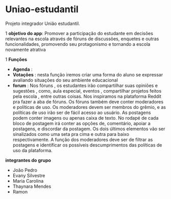 # Uniao-estudantil
Projeto integrador  União estudantil.

1 **objetivo do app**: Promover a participação do estudante em decisões relevantes na 
                       escola através de fóruns de discussões, enquetes e outras 
                       funcionalidades, promovendo seu protagonismo e tornando a escola novamente atrativa

1 **Funções**
- **Agenda** :   
- **Votações** : nesta função iremos criar uma forma do aluno se expressar avaliando situações do seu ambiente educacional  
- **forum** : Nos fóruns , os estudantes irão compartilhar suas opiniões e sugestões , como,
aula especial, eventos , compartilhar projetos feitos pela escola , entre outras
coisas. Nos inspiramos na plataforma Reddit pra fazer a aba de fóruns. Os
fóruns também deve conter moderadores e políticas de uso. Os moderadores
devem ser membros do grêmio, e as políticas de uso irão ser de fácil acesso ao
usuário.
As postagens podem conter imagens ou apenas caixa de texto. No rodapé de
cada bloco de postagem irá conter as opções de, comentário, apoiar a
postagens, e discordar da postagem. Os dois últimos elementos vão ser
sinalizados como uma seta pra cima e outra para baixo respectivamente.
A função dos moderadores deve ser de filtrar as postagens e identificar os
possíveis descumprimentos das políticas de uso da plataforma.

 **integrantes do grupo**
 
 - João Pedro
 - Evany Silvestre 
 - Maria Carolina
 - Thaynara Mendes
 - Ramon
 
